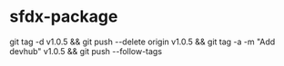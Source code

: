 # sfdx-package

git tag -d v1.0.5 && git push --delete origin v1.0.5 && git tag -a -m "Add devhub" v1.0.5 && git push --follow-tags